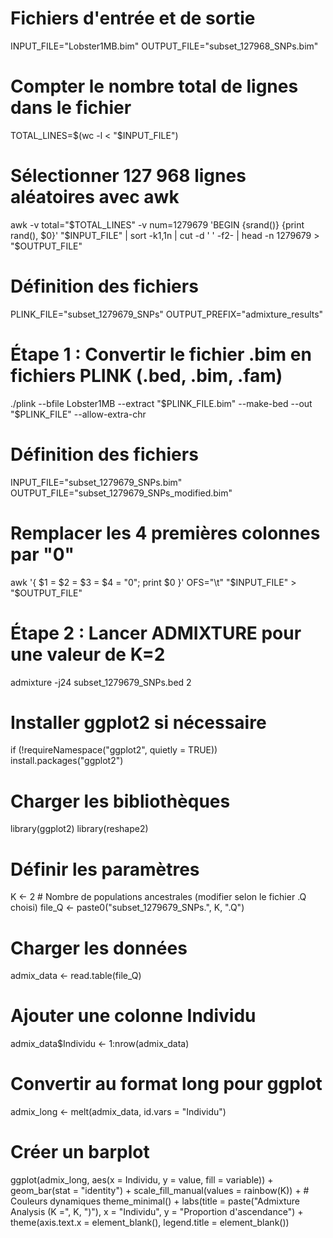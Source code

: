 # Fichiers d'entrée et de sortie
INPUT_FILE="Lobster1MB.bim"
OUTPUT_FILE="subset_127968_SNPs.bim"

# Compter le nombre total de lignes dans le fichier
TOTAL_LINES=$(wc -l < "$INPUT_FILE")

# Sélectionner 127 968 lignes aléatoires avec awk
awk -v total="$TOTAL_LINES" -v num=1279679 'BEGIN {srand()} {print rand(), $0}' "$INPUT_FILE" | sort -k1,1n | cut -d ' ' -f2- | head -n 1279679 > "$OUTPUT_FILE"

# Définition des fichiers
PLINK_FILE="subset_1279679_SNPs"
OUTPUT_PREFIX="admixture_results"

# Étape 1 : Convertir le fichier .bim en fichiers PLINK (.bed, .bim, .fam)
./plink --bfile Lobster1MB --extract "$PLINK_FILE.bim" --make-bed --out "$PLINK_FILE" --allow-extra-chr

# Définition des fichiers
INPUT_FILE="subset_1279679_SNPs.bim"
OUTPUT_FILE="subset_1279679_SNPs_modified.bim"

# Remplacer les 4 premières colonnes par "0"
awk '{
    $1 = $2 = $3 = $4 = "0";
    print $0
}' OFS="\t" "$INPUT_FILE" > "$OUTPUT_FILE"

# Étape 2 : Lancer ADMIXTURE pour une valeur de K=2
admixture -j24 subset_1279679_SNPs.bed 2

# Installer ggplot2 si nécessaire
if (!requireNamespace("ggplot2", quietly = TRUE)) install.packages("ggplot2")

# Charger les bibliothèques
library(ggplot2)
library(reshape2)

# Définir les paramètres
K <- 2  # Nombre de populations ancestrales (modifier selon le fichier .Q choisi)
file_Q <- paste0("subset_1279679_SNPs.", K, ".Q")

# Charger les données
admix_data <- read.table(file_Q)

# Ajouter une colonne Individu
admix_data$Individu <- 1:nrow(admix_data)

# Convertir au format long pour ggplot
admix_long <- melt(admix_data, id.vars = "Individu")

# Créer un barplot
ggplot(admix_long, aes(x = Individu, y = value, fill = variable)) +
  geom_bar(stat = "identity") +
  scale_fill_manual(values = rainbow(K)) +  # Couleurs dynamiques
  theme_minimal() +
  labs(title = paste("Admixture Analysis (K =", K, ")"),
       x = "Individu",
       y = "Proportion d'ascendance") +
  theme(axis.text.x = element_blank(), legend.title = element_blank())

